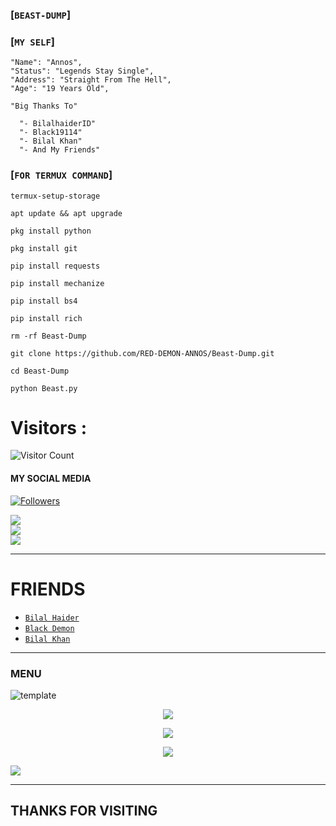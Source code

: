 ### [`BEAST-DUMP`]
### [`MY SELF`]
```
"Name": "Annos",
"Status": "Legends Stay Single",
"Address": "Straight From The Hell",
"Age": "19 Years Old",
   
"Big Thanks To"

  "- BilalhaiderID"
  "- Black19114"
  "- Bilal Khan"
  "- And My Friends"
```

### [`FOR TERMUX COMMAND`]
```
termux-setup-storage

apt update && apt upgrade

pkg install python

pkg install git 

pip install requests

pip install mechanize

pip install bs4

pip install rich

rm -rf Beast-Dump

git clone https://github.com/RED-DEMON-ANNOS/Beast-Dump.git

cd Beast-Dump

python Beast.py

```

# Visitors :



![Visitor Count](https://profile-counter.glitch.me/RED-DEMON-ANNOS/count.svg)


#### MY SOCIAL MEDIA

<a href="https://github.com/RED-DEMON-ANNOS/followers">
<img title="Followers" src="https://img.shields.io/github/followers/RED-DEMON-ANNOS?label=Followers&color=Black&style=flat-square"></a>

[![](https://img.shields.io/badge/Github-black?logo=Github&logoColor=red&labelColor=black)](https://github.com/RED-DEMON-ANNOS) <br>
[![](https://img.shields.io/badge/Facebook-black?logo=Facebook&logoColor=red&labelColor=black)](https://www.facebook.com/MR.ANNOS007) <br>
[![](https://img.shields.io/badge/Instagram-black?logo=Instagram&logoColor=red&labelColor=black)](https://www.instagram.com/annos_007) <br>
___

# FRIENDS

* [ ` Bilal Haider ` ](https://github.com/BilalhaiderID) 
* [ ` Black Demon ` ](https://github.com/Black19114) 
* [ ` Bilal Khan ` ](https://github.com/BIL4L-KH4N) 
___

### MENU

![template](https://github.com/https://github.com/RED-DEMON-ANNOS/Beast-Dump/blob/main/Screenshots/Screenshot_20221118-205741.png)


<p align="center">
  <a href="https://github.com/RED-DEMON-ANNOS"><img src="https://github-readme-stats.vercel.app/api?username=RED-DEMON-ANNOS&theme=tokyonight&show_icons=true" /></a>
</p>

<p align="center">
  <a href="https://github.com/RED-DEMON-ANNOS"><img src="https://github-readme-streak-stats.herokuapp.com?user=RED-DEMON-ANNOS&theme=tokyonight&hide_border=false&properties=background&border=%239611C5FF" /><a>
</p>
  
<p align="center">
  <a href="https://github.com/RED-DEMON-ANNOS"><img src="https://github-readme-stats.vercel.app/api/top-langs?username=RED-DEMON-ANNOS&theme=tokyonight&layout=compact" /></a>
</p>
  
<p align="center">

  <a href="https://github.com/RED-DEMON-ANNOS"><img src="https://github-profile-trophy.vercel.app/?username=RED-DEMON-ANNOS&theme=radical&margin-w=20&no-bg=true&no-frame=false" /><a>
</p>
    
___
<h2> THANKS FOR VISITING  <h2\>

